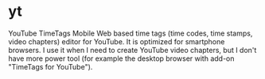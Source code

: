 # yt
YouTube TimeTags Mobile
Web based time tags (time codes, time stamps, video chapters) editor for YouTube. It is optimized for smartphone browsers. I use it when I need to create YouTube video chapters, but I don't have more power tool (for example the desktop browser with add-on "TimeTags for YouTube").
